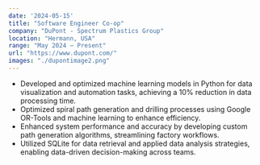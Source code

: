 ```yaml
---
date: '2024-05-15'
title: "Software Engineer Co-op"
company: "DuPont - Spectrum Plastics Group"
location: "Hermann, USA"
range: "May 2024 – Present"
url: "https://www.dupont.com/"
images: "./dupontimage2.png"
---
```


- Developed and optimized machine learning models in Python for data visualization and automation tasks, achieving a 10% reduction in data processing time.
- Optimized spiral path generation and drilling processes using Google OR-Tools and machine learning to enhance efficiency.
- Enhanced system performance and accuracy by developing custom path generation algorithms, streamlining factory workflows.
- Utilized SQLite for data retrieval and applied data analysis strategies, enabling data-driven decision-making across teams.

